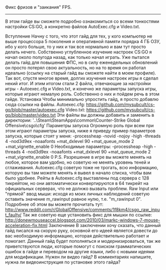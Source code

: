 Фикс фризов и "заикания" FPS.
<hr>
В этом гайде вы сможете подробно ознакомиться со всеми тонкостями настройки CS:GO, а конкретно файлов AutoExec.cfg и Video.txt.


Вступление
Начну с того, что этот гайд для тех, у кого компьютер не выше процессора 5 поколения и оперативной памяти порядка 4 ГБ ОЗУ, ибо у кого больше, то у них и так все нормально и вам тут просто делать нечего. Собственно углубленное изучение настроек CS:GO я начал около полугода назад, как только начал играть. Уже пытался делать гайд для повышения ФПС, но в силу еженедельных обновлений он просто потерял свою актуальность, но на то время он работал идеально (ссылку на старый гайд вы сможете найти в моем профиле). Так вот, спустя многое время, долгих изучения настроек игры я сделал некий итог. И этим итогом стали 2 файла, отвечающие за настройки игры - Autoexec.cfg и Video.txt, и конечно же параметры запуска игры, которые играют немалую роль. Собственно о них и пойдем речь в этом гайде.
Установка
Чтобы минимально упростить гайд, я просто добавлю сюда ссылки на файлы.
Autoexec.cfg: https://github.com/mysubcult/cs-go/blob/master/autoexec.cfg
Video.txt: https://github.com/mysubcult/cs-go/blob/master/video.txt
Эти файлы вы должны добавить и заменить в директории: '..\Steam\SteamApps\common\Counter-Strike Global Offensive\csgo\cfg'
Параметры запуска
Огромную роль при всем при этом играют параметры запуска, ниже я приведу пример параметров запуска, которые стоят у меня:
-processheap -novid -nojoy -high -threads 4 -nod3d9ex -noaafonts +mat_dxlevel 90 +mat_queue_mode 2 +mat_vignette_enable 0
Необходимые параметры:
-processheap -high -threads 4 -nod3d9ex -noaafonts +mat_dxlevel 90 +mat_queue_mode 2 +mat_vignette_enable 0
P.S.
Разрешение в игре вы можете менять на любое, которое вам удобно, но советую не менять уровень теней и сглаживания. Autoexec.cfg советую тоже не трогать, всю информацию, которую вы там можете менять я вывел в начало списка, чтобы вам было удобнее.
Рейты в Autoexec.cfg выставлены под сервера с 128 тикрейтом, но они автоматически конвертируются в 64 тикрейт на официальных серверах, что не долнжо вызвать проблем. 
Raw Input или "прямой" ввод мыши: исходя из моих личных наблюдений советую оставить значение m_rawinput равное нулю, т.е. "m_rawinput 0". Подробнее об этом вы можете прочитать тут: http://www.reddit.com/r/GlobalOffensive/comments/1f8km4/csgo_raw_input_faulty/
Так же советую еще установить фикс для мышки по ссылке: http://donewmouseaccel.blogspot.com/2010/03/markc-windows-7-mouse-acceleration-fix.html
Заключение
В заключении хочу сказать, что данный гайд писался на скорую руку, основной его идеей является довести до вас необходимую информацию, которая действительно работает и помогает. Данный гайд будет пополняться и модернизироваться, так же приветствуются люди, которые помогут с поиском грамматических ошибок в гайде и переводом на другие языки, либо с новыми идеями для модификации.
Нужен ли видео гайд?
В комментариях напишите, нужна ли видеоинструкция по установке этого гайда?
